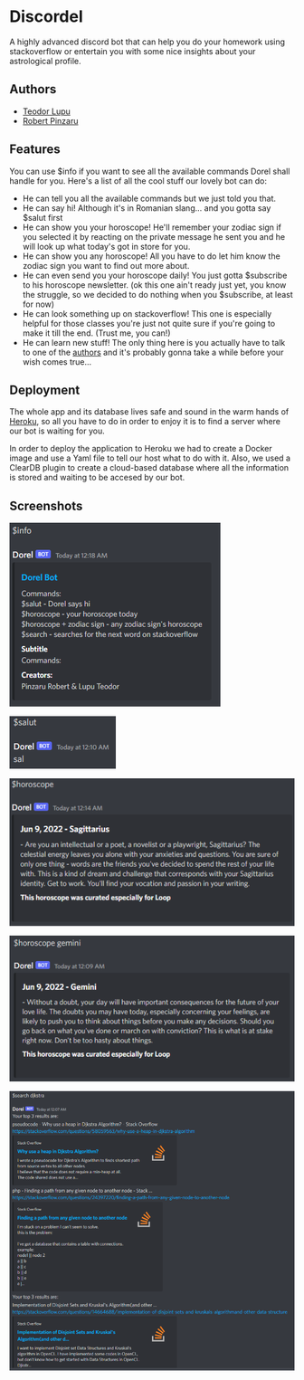 
# Discordel

A highly advanced discord bot that can help you do your homework using stackoverflow or entertain you with some nice insights about your astrological profile.




## Authors

- [Teodor Lupu](https://github.com/luputeodor2)
- [Robert Pinzaru](https://github.com/rbrtp12)

## Features

You can use $info if you want to see all the available commands Dorel shall handle for you. Here's a list of all the cool stuff our lovely bot can do:

- He can tell you all the available commands but we just told you that.
- He can say hi! Although it's in Romanian slang... and you gotta say $salut first
- He can show you your horoscope! He'll remember your zodiac sign if you selected it by reacting on the private message he sent you and he will look up what today's got in store for you.
- He can show you any horoscope! All you have to do let him know the zodiac sign you want to find out more about.
- He can even send you your horoscope daily! You just gotta $subscribe to his horoscope newsletter. (ok this one ain't ready just yet, you know the struggle, so we decided to do nothing when you $subscribe, at least for now)
- He can look something up on stackoverflow! This one is especially helpful for those classes you're just not quite sure if you're going to make it till the end. (Trust me, you can!)
- He can learn new stuff! The only thing here is you actually have to talk to one of the [authors](https://github.com/luputeodor2/discordel#authors) and it's probably gonna take a while before your wish comes true...
## Deployment

The whole app and its database lives safe and sound in the warm hands of [Heroku](https://dashboard.heroku.com/apps/discordel), so all you have to do in order to enjoy it is to find a server where our bot is waiting for you.

In order to deploy the application to Heroku we had to create a Docker image and use a Yaml file to tell our host what to do with it. Also, we used a ClearDB plugin to create a cloud-based database where all the information is stored and waiting to be accesed by our bot.

## Screenshots

![img.png](images/img_info.png)

![img.png](images/img_salut.png)

![img.png](images/img_horoscope.png)

![img.png](images/img_other_horoscope.png)

![img.png](images/img_search.png)